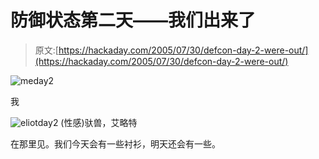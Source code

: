 # 防御状态第二天——我们出来了

> 原文:[https://hackaday.com/2005/07/30/defcon-day-2-were-out/](https://hackaday.com/2005/07/30/defcon-day-2-were-out/)

![meday2](../Images/2fa2e5ecb0da7081cf00a37355af472d.png)

我

![eliotday2](../Images/adac6e748ca96c7da636a9d665f38fa4.png)
(性感)驮兽，艾略特

在那里见。我们今天会有一些衬衫，明天还会有一些。